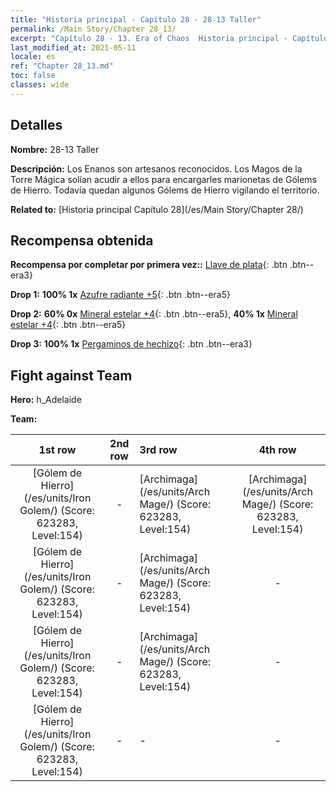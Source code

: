 ```yaml
---
title: "Historia principal - Capítulo 28 - 28-13 Taller"
permalink: /Main Story/Chapter 28_13/
excerpt: "Capítulo 28 - 13. Era of Chaos  Historia principal - Capítulo 28_13. 28-13 Taller"
last_modified_at: 2021-05-11
locale: es
ref: "Chapter 28_13.md"
toc: false
classes: wide
---
```


## Detalles

 **Nombre:** 28-13 Taller

 **Descripción:** Los Enanos son artesanos reconocidos. Los Magos de la Torre Mágica solían acudir a ellos para encargarles marionetas de Gólems de Hierro. Todavía quedan algunos Gólems de Hierro vigilando el territorio.

 **Related to:** [Historia principal Capítulo 28](/es/Main Story/Chapter 28/)

## Recompensa obtenida

 **Recompensa por completar por primera vez::** [Llave de plata](/ItemsES/con_693/){: .btn .btn--era3}

 **Drop 1:** **100% 1x** [Azufre radiante +5](/ItemsES/mat_99/){: .btn .btn--era5}

 **Drop 2:** **60% 0x** [Mineral estelar +4](/ItemsES/mat_89/){: .btn .btn--era5}, **40% 1x** [Mineral estelar +4](/ItemsES/mat_89/){: .btn .btn--era5}

 **Drop 3:** **100% 1x** [Pergaminos de hechizo](/ItemsES/con_694/){: .btn .btn--era3}


## Fight against Team
 **Hero:** h_Adelaide

 **Team:**


  | 1st row | 2nd row | 3rd row | 4th row |
  |:----:|:----:|:----|:----:|
  | [Gólem de Hierro](/es/units/Iron Golem/) (Score: 623283, Level:154)  | - | [Archimaga](/es/units/Arch Mage/) (Score: 623283, Level:154)  | [Archimaga](/es/units/Arch Mage/) (Score: 623283, Level:154)  |
  | [Gólem de Hierro](/es/units/Iron Golem/) (Score: 623283, Level:154)  | - | [Archimaga](/es/units/Arch Mage/) (Score: 623283, Level:154)  | - |
  | [Gólem de Hierro](/es/units/Iron Golem/) (Score: 623283, Level:154)  | - | [Archimaga](/es/units/Arch Mage/) (Score: 623283, Level:154)  | - |
  | [Gólem de Hierro](/es/units/Iron Golem/) (Score: 623283, Level:154)  | - | - | - |


